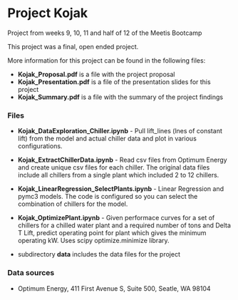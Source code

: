 # Project Kojak
Project from weeks 9, 10, 11 and half of 12 of the Meetis Bootcamp

This project was a final, open ended project.   


More information for this project can be found in the following files:   
* **Kojak_Proposal.pdf** is a file with the project proposal   
* **Kojak_Presentation.pdf** is a file of the presentation slides for this project   
* **Kojak_Summary.pdf** is a file with the summary of the project findings   

### Files  
* **Kojak_DataExploration_Chiller.ipynb** - Pull lift_lines (lnes of constant lift) from the model and actual chiller data and plot in various configurations.
* **Kojak_ExtractChillerData.ipynb** - Read csv files from Optimum Energy and create unique csv files for each chiller.  The original data files include all chillers from a single plant which included 2 to 12 chillers.   
* **Kojak_LinearRegression_SelectPlants.ipynb** - Linear Regression and pymc3 models.  The code is configured so you can select the combination of chillers for the model.
* **Kojak_OptimizePlant.ipynb** - Given performace curves for a set of chillers for a chilled water plant and a required number of tons and Delta T Lift, predict operating point for plant which gives the minimum operating kW.  Uses scipy optimize.minimize library.   

* subdirectory **data** includes the data files for the project

### Data sources
* Optimum Energy, 411 First Avenue S, Suite 500, Seatle, WA 98104